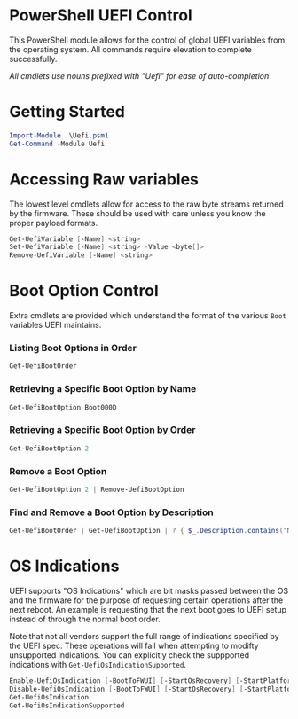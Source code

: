 # PowerShell UEFI Control

This PowerShell module allows for the control of global UEFI variables from the operating system.  All commands require elevation to complete successfully.

_All cmdlets use nouns prefixed with "Uefi" for ease of auto-completion_

# Getting Started

```PowerShell
Import-Module .\Uefi.psm1
Get-Command -Module Uefi
```

# Accessing Raw variables

The lowest level cmdlets allow for access to the raw byte streams returned by the firmware.  These should be used with care unless you know the proper payload formats.

```PowerShell
Get-UefiVariable [-Name] <string>
Set-UefiVariable [-Name] <string> -Value <byte[]>
Remove-UefiVariable [-Name] <string>
```

# Boot Option Control

Extra cmdlets are provided which understand the format of the various `Boot` variables UEFI maintains.

### Listing Boot Options in Order
```PowerShell
Get-UefiBootOrder
```

### Retrieving a Specific Boot Option by Name
```PowerShell
Get-UefiBootOption Boot000D
```

### Retrieving a Specific Boot Option by Order
```PowerShell
Get-UefiBootOption 2
```

### Remove a Boot Option
```PowerShell
Get-UefiBootOption 2 | Remove-UefiBootOption
```

### Find and Remove a Boot Option by Description
```PowerShell
Get-UefiBootOrder | Get-UefiBootOption | ? { $_.Description.contains("Network Boot")} | Remove-UefiBootOption
```

# OS Indications

UEFI supports "OS Indications" which are bit masks passed between the OS and the firmware for the purpose of requesting certain operations after the next reboot.  An example is requesting that the next boot goes to UEFI setup instead of through the normal boot order.

Note that not all vendors support the full range of indications specified by the UEFI spec.  These operations will fail when attempting to modifty unsupported indications.  You can explicitly check the suppported indications with `Get-UefiOsIndicationSupported`.

```PowerShell
Enable-UefiOsIndication [-BootToFWUI] [-StartOsRecovery] [-StartPlatformRecovery]
Disable-UefiOsIndication [-BootToFWUI] [-StartOsRecovery] [-StartPlatformRecovery]
Get-UefiOsIndication
Get-UefiOsIndicationSupported
```